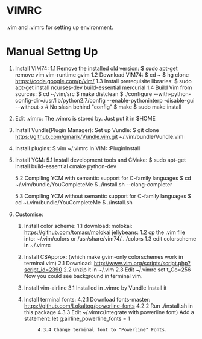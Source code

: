 # VIMRC
.vim and .vimrc for setting up environment.

# Manual Settng Up
1. Install VIM74:
    1.1 Remove the installed old version:
        $ sudo apt-get remove vim vim-runtime gvim
    1.2 Download VIM74:
        $ cd ~
        $ hg clone https://code.google.com/p/vim/
    1.3 Install prerequisite libraries:
        $ sudo apt-get install ncurses-dev build-essential mercurial
    1.4 Build Vim from sources:
        $ cd ~/vim/src
        $ make distclean
        $ ./configure --with-python-config-dir=/usr/lib/python2.7/config --enable-pythoninterp -disable-gui --without-x
        # No slash behind "config" 
        $ make
        $ sudo make install

2. Edit .vimrc:
    The .vimrc is stored by. Just put it in $HOME

3. Install Vundle(Plugin Manager):
    Set up Vundle:
        $ git clone https://github.com/gmarik/Vundle.vim.git ~/.vim/bundle/Vundle.vim
    
4. Install plugins:
    $ vim ~/.vimrc
    In VIM:
    :PluginInstall

5. Install YCM:
    5.1 Install development tools and CMake: 
        $ sudo apt-get install build-essential cmake python-dev

    5.2 Compiling YCM with semantic support for C-family languages
        $ cd ~/.vim/bundle/YouCompleteMe
        $ ./install.sh --clang-completer

    5.3 Compiling YCM without semantic support for C-family languages
        $ cd ~/.vim/bundle/YouCompleteMe
        $ ./install.sh

6. Customise:
    1. Install color scheme:
        1.1 download:
           molokai: https://github.com/tomasr/molokai
           jellybeans:
        1.2 cp the .vim file into:
            ~/.vim/colors
            or
            /usr/share/vim74/.../colors
        1.3 edit colorscheme in ~/.vimrc

    2. Install CSApprox: (which make gvim-only colorschemes work in terminal vim)
        2.1 Download:
            http://www.vim.org/scripts/script.php?script_id=2390
        2.2 unzip it in ~/.vim
        2.3 Edit ~/.vimrc
            set t_Co=256
        Now you could see background in terminal vim.

    3. Install vim-airline
        3.1 Installed in .vimrc by Vundle
            Install it
    
    4. Install terminal fonts:
                4.2.1 Download fonts-master:
                https://github.com/Lokaltog/powerline-fonts
                4.2.2 Run ./install.sh in this package
                4.3.3 Edit ~/.vimrc(Integrate with powerline font)
                    Add a statement:
                    let g:airline_powerline_fonts = 1

                4.3.4 Change terminal font to "Powerline" Fonts.
